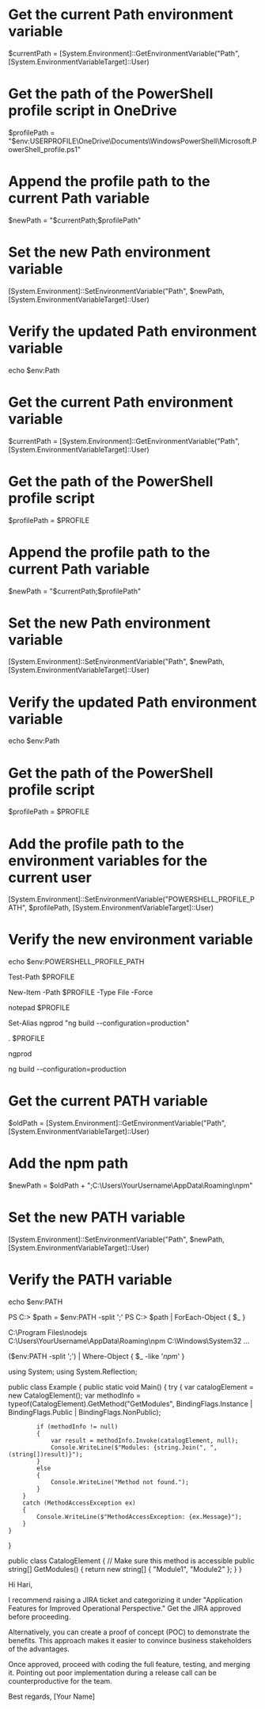 # Get the current Path environment variable
$currentPath = [System.Environment]::GetEnvironmentVariable("Path", [System.EnvironmentVariableTarget]::User)

# Get the path of the PowerShell profile script in OneDrive
$profilePath = "$env:USERPROFILE\OneDrive\Documents\WindowsPowerShell\Microsoft.PowerShell_profile.ps1"

# Append the profile path to the current Path variable
$newPath = "$currentPath;$profilePath"

# Set the new Path environment variable
[System.Environment]::SetEnvironmentVariable("Path", $newPath, [System.EnvironmentVariableTarget]::User)

# Verify the updated Path environment variable
echo $env:Path










# Get the current Path environment variable
$currentPath = [System.Environment]::GetEnvironmentVariable("Path", [System.EnvironmentVariableTarget]::User)

# Get the path of the PowerShell profile script
$profilePath = $PROFILE

# Append the profile path to the current Path variable
$newPath = "$currentPath;$profilePath"

# Set the new Path environment variable
[System.Environment]::SetEnvironmentVariable("Path", $newPath, [System.EnvironmentVariableTarget]::User)

# Verify the updated Path environment variable
echo $env:Path









# Get the path of the PowerShell profile script
$profilePath = $PROFILE

# Add the profile path to the environment variables for the current user
[System.Environment]::SetEnvironmentVariable("POWERSHELL_PROFILE_PATH", $profilePath, [System.EnvironmentVariableTarget]::User)

# Verify the new environment variable
echo $env:POWERSHELL_PROFILE_PATH







Test-Path $PROFILE

New-Item -Path $PROFILE -Type File -Force

notepad $PROFILE

Set-Alias ngprod "ng build --configuration=production"
 

. $PROFILE

ngprod







ng build --configuration=production





# Get the current PATH variable
$oldPath = [System.Environment]::GetEnvironmentVariable("Path", [System.EnvironmentVariableTarget]::User)

# Add the npm path
$newPath = $oldPath + ";C:\Users\YourUsername\AppData\Roaming\npm"

# Set the new PATH variable
[System.Environment]::SetEnvironmentVariable("Path", $newPath, [System.EnvironmentVariableTarget]::User)

# Verify the PATH variable
echo $env:PATH







PS C:\> $path = $env:PATH -split ';'
PS C:\> $path | ForEach-Object { $_ }

C:\Program Files\nodejs\
C:\Users\YourUsername\AppData\Roaming\npm
C:\Windows\System32
...



($env:PATH -split ';') | Where-Object { $_ -like '*npm*' }



using System;
using System.Reflection;

public class Example
{
    public static void Main()
    {
        try
        {
            var catalogElement = new CatalogElement();
            var methodInfo = typeof(CatalogElement).GetMethod("GetModules", BindingFlags.Instance | BindingFlags.Public | BindingFlags.NonPublic);
            
            if (methodInfo != null)
            {
                var result = methodInfo.Invoke(catalogElement, null);
                Console.WriteLine($"Modules: {string.Join(", ", (string[])result)}");
            }
            else
            {
                Console.WriteLine("Method not found.");
            }
        }
        catch (MethodAccessException ex)
        {
            Console.WriteLine($"MethodAccessException: {ex.Message}");
        }
    }
}

public class CatalogElement
{
    // Make sure this method is accessible
    public string[] GetModules()
    {
        return new string[] { "Module1", "Module2" };
    }
}





Hi Hari,

I recommend raising a JIRA ticket and categorizing it under "Application Features for Improved Operational Perspective." Get the JIRA approved before proceeding.

Alternatively, you can create a proof of concept (POC) to demonstrate the benefits. This approach makes it easier to convince business stakeholders of the advantages.

Once approved, proceed with coding the full feature, testing, and merging it. Pointing out poor implementation during a release call can be counterproductive for the team.

Best regards,
[Your Name]
